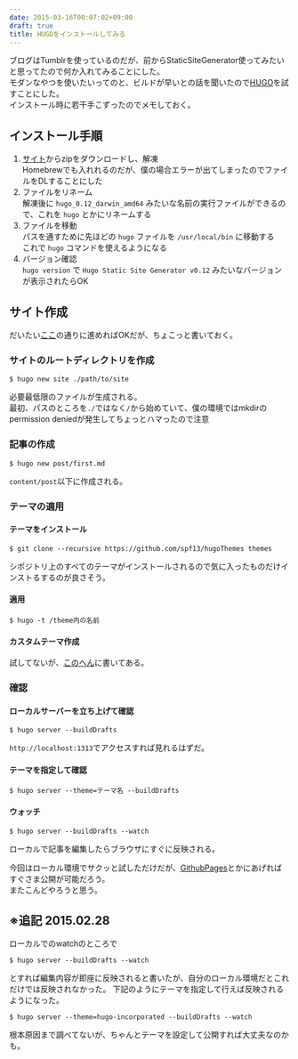 ```yaml
---
date: 2015-03-16T00:07:02+09:00
draft: true
title: HUGOをインストールしてみる
---
```

ブログはTumblrを使っているのだが、前からStaticSiteGenerator使ってみたいと思ってたので何か入れてみることにした。<br />
モダンなやつを使いたいってのと、ビルドが早いとの話を聞いたので[HUGO](http://gohugo.io/)を試すことにした。<br />
インストール時に若干手こずったのでメモしておく。

## インストール手順
1. [サイト](https://github.com/spf13/hugo/releases)からzipをダウンロードし、解凍<br />
Homebrewでも入れれるのだが、僕の場合エラーが出てしまったのでファイルをDLすることにした<br />
2. ファイルをリネーム<br />
解凍後に `hugo_0.12_darwin_amd64` みたいな名前の実行ファイルができるので、これを `hugo` とかにリネームする<br />
3. ファイルを移動<br />
パスを通すために先ほどの `hugo` ファイルを `/usr/local/bin` に移動する<br />
これで `hugo` コマンドを使えるようになる<br />
4. バージョン確認<br />
`hugo version` で `Hugo Static Site Generator v0.12` みたいなバージョンが表示されたらOK

## サイト作成
だいたい[ここ](http://gohugo.io/overview/quickstart)の通りに進めればOKだが、ちょこっと書いておく。

### サイトのルートディレクトリを作成

```
$ hugo new site ./path/to/site
```

必要最低限のファイルが生成される。<br />
最初、パスのところを`./`ではなく`/`から始めていて、僕の環境ではmkdirのpermission deniedが発生してちょっとハマったので注意

### 記事の作成

```
$ hugo new post/first.md
```

`content/post`以下に作成される。

### テーマの適用
#### テーマをインストール

```
$ git clone --recursive https://github.com/spf13/hugoThemes themes
```

シポジトリ上のすべてのテーマがインストールされるので気に入ったものだけインストるするのが良さそう。

#### 適用

```
$ hugo -t /theme内の名前
```

#### カスタムテーマ作成
試してないが、[このへん](http://gohugo.io/themes/creation/)に書いてある。

### 確認
#### ローカルサーバーを立ち上げて確認

```
$ hugo server --buildDrafts
```

`http://localhost:1313`でアクセスすれば見れるはずだ。

#### テーマを指定して確認

```
$ hugo server --theme=テーマ名 --buildDrafts
```

#### ウォッチ

```
$ hugo server --buildDrafts --watch
```

ローカルで記事を編集したらブラウザにすぐに反映される。
<br />

今回はローカル環境でサクッと試しただけだが、[GithubPages](https://pages.github.com/)とかにあげればすぐさま公開が可能だろう。<br />
またこんどやろうと思う。<br />

## ※追記 2015.02.28<br />
ローカルでのwatchのところで

```
$ hugo server --buildDrafts --watch
```

とすれば編集内容が即座に反映されると書いたが、自分のローカル環境だとこれだけでは反映されなかった。
下記のようにテーマを指定して行えば反映されるようになった。

```
$ hugo server --theme=hugo-incorporated --buildDrafts --watch
```

根本原因まで調べてないが、ちゃんとテーマを設定して公開すれば大丈夫なのかも。
